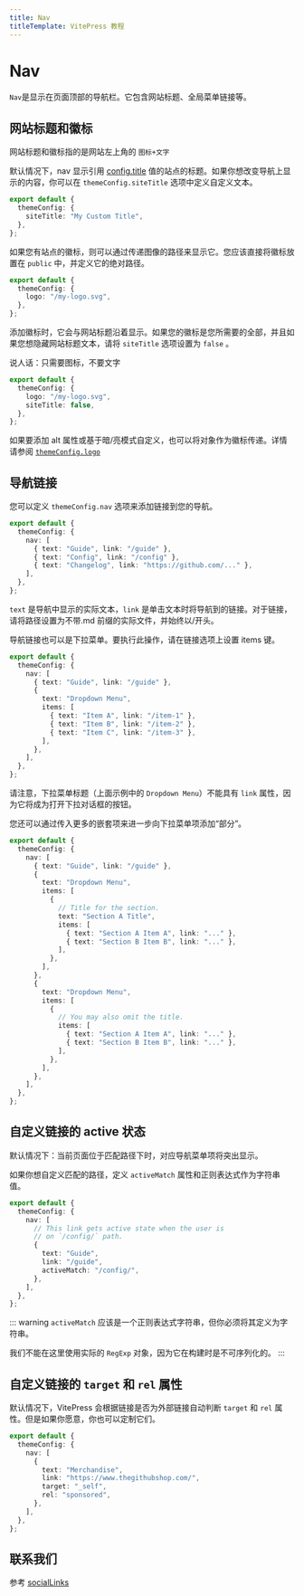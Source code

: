 ```yaml
---
title: Nav
titleTemplate: VitePress 教程
---
```


# Nav

`Nav`是显示在页面顶部的导航栏。它包含网站标题、全局菜单链接等。

## 网站标题和徽标

网站标题和徽标指的是网站左上角的 `图标+文字`

默认情况下，nav 显示引用 [config.title](./../site#title) 值的站点的标题。如果你想改变导航上显示的内容，你可以在 `themeConfig.siteTitle` 选项中定义自定义文本。

```ts
export default {
  themeConfig: {
    siteTitle: "My Custom Title",
  },
};
```

如果您有站点的徽标，则可以通过传递图像的路径来显示它。您应该直接将徽标放置在 `public` 中，并定义它的绝对路径。

```ts
export default {
  themeConfig: {
    logo: "/my-logo.svg",
  },
};
```

添加徽标时，它会与网站标题沿着显示。如果您的徽标是您所需要的全部，并且如果您想隐藏网站标题文本，请将 `siteTitle` 选项设置为 `false` 。

说人话：只需要图标，不要文字

```ts
export default {
  themeConfig: {
    logo: "/my-logo.svg",
    siteTitle: false,
  },
};
```

如果要添加 alt 属性或基于暗/亮模式自定义，也可以将对象作为徽标传递。详情请参阅 [`themeConfig.logo`](./overview#logo)

## 导航链接

您可以定义 `themeConfig.nav` 选项来添加链接到您的导航。

```ts
export default {
  themeConfig: {
    nav: [
      { text: "Guide", link: "/guide" },
      { text: "Config", link: "/config" },
      { text: "Changelog", link: "https://github.com/..." },
    ],
  },
};
```

`text` 是导航中显示的实际文本，`link` 是单击文本时将导航到的链接。对于链接，请将路径设置为不带.md 前缀的实际文件，并始终以/开头。

导航链接也可以是下拉菜单。要执行此操作，请在链接选项上设置 items 键。

```ts
export default {
  themeConfig: {
    nav: [
      { text: "Guide", link: "/guide" },
      {
        text: "Dropdown Menu",
        items: [
          { text: "Item A", link: "/item-1" },
          { text: "Item B", link: "/item-2" },
          { text: "Item C", link: "/item-3" },
        ],
      },
    ],
  },
};
```

请注意，下拉菜单标题（上面示例中的 `Dropdown Menu`）不能具有 `link` 属性，因为它将成为打开下拉对话框的按钮。

您还可以通过传入更多的嵌套项来进一步向下拉菜单项添加“部分”。

```ts
export default {
  themeConfig: {
    nav: [
      { text: "Guide", link: "/guide" },
      {
        text: "Dropdown Menu",
        items: [
          {
            // Title for the section.
            text: "Section A Title",
            items: [
              { text: "Section A Item A", link: "..." },
              { text: "Section B Item B", link: "..." },
            ],
          },
        ],
      },
      {
        text: "Dropdown Menu",
        items: [
          {
            // You may also omit the title.
            items: [
              { text: "Section A Item A", link: "..." },
              { text: "Section B Item B", link: "..." },
            ],
          },
        ],
      },
    ],
  },
};
```

## 自定义链接的 active 状态

默认情况下：当前页面位于匹配路径下时，对应导航菜单项将突出显示。

如果你想自定义匹配的路径，定义 `activeMatch` 属性和正则表达式作为字符串值。

```ts
export default {
  themeConfig: {
    nav: [
      // This link gets active state when the user is
      // on `/config/` path.
      {
        text: "Guide",
        link: "/guide",
        activeMatch: "/config/",
      },
    ],
  },
};
```

::: warning
`activeMatch` 应该是一个正则表达式字符串，但你必须将其定义为字符串。

我们不能在这里使用实际的 `RegExp` 对象，因为它在构建时是不可序列化的。
:::

## 自定义链接的 `target` 和 `rel` 属性

默认情况下，VitePress 会根据链接是否为外部链接自动判断 `target` 和 `rel` 属性。但是如果你愿意，你也可以定制它们。

```ts
export default {
  themeConfig: {
    nav: [
      {
        text: "Merchandise",
        link: "https://www.thegithubshop.com/",
        target: "_self",
        rel: "sponsored",
      },
    ],
  },
};
```

## 联系我们

参考 [socialLinks](./overview#sociallinks)

